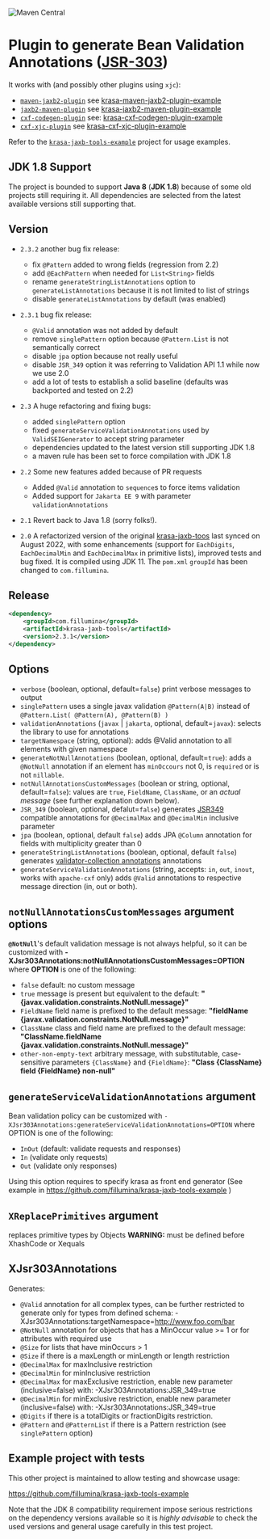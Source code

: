 ![Maven Central](https://img.shields.io/maven-central/v/com.fillumina/krasa-jaxb-tools.svg)

# Plugin to generate Bean Validation Annotations ([JSR-303](https://beanvalidation.org/1.0/spec/))

It works with (and possibly other plugins using `xjc`):

- [`maven-jaxb2-plugin`](https://github.com/highsource/jaxb-tools) see [krasa-maven-jaxb2-plugin-example](https://github.com/fillumina/krasa-jaxb-tools-example/blob/master/krasa-maven-jaxb2-plugin-example/pom.xml)
- [`jaxb2-maven-plugin`](https://github.com/mojohaus/jaxb2-maven-plugin) see [krasa-jaxb2-maven-plugin-example](https://github.com/fillumina/krasa-jaxb-tools-example/blob/master/krasa-jaxb2-maven-plugin-example/pom.xml)
- [`cxf-codegen-plugin`](https://cxf.apache.org/docs/maven-cxf-codegen-plugin-wsdl-to-java.html) see: [krasa-cxf-codegen-plugin-example](https://github.com/fillumina/krasa-jaxb-tools-example/blob/master/krasa-cxf-codegen-plugin-example/pom.xml)
- [`cxf-xjc-plugin`](https://cxf.apache.org/cxf-xjc-plugin.html) see [krasa-cxf-xjc-plugin-example](https://github.com/fillumina/krasa-jaxb-tools-example/blob/master/krasa-cxf-xjc-plugin-example/pom.xml)

Refer to the [`krasa-jaxb-tools-example`](https://github.com/fillumina/krasa-jaxb-tools-example) project for usage examples.



JDK 1.8 Support
----------------

The project is bounded to support **Java 8** (**JDK 1.8**) because of some old projects still requiring it. All dependencies are selected from the latest available versions still supporting that.

Version
----------------

- `2.3.2` another bug fix release:
  - fix `@Pattern` added to wrong fields (regression from 2.2)
  - add `@EachPattern` when needed for `List<String>` fields
  - rename `generateStringListAnnotations` option to `generateListAnnotations` because it is not limited to list of strings
  - disable `generateListAnnotations` by default (was enabled)

- `2.3.1` bug fix release:
  - `@Valid` annotation was not added by default
  - remove `singlePattern` option because `@Pattern.List` is not semantically correct
  - disable `jpa` option because not really useful
  - disable `JSR_349` option it was referring to Validation API 1.1 while now we use 2.0
  - add a lot of tests to establish a solid baseline (defaults was backported and tested on 2.2)

- `2.3` A huge refactoring and fixing bugs:
  - added `singlePattern` option
  - fixed `generateServiceValidationAnnotations` used by `ValidSEIGenerator` to accept string parameter
  - dependencies updated to the latest version still supporting JDK 1.8
  - a maven rule has been set to force compilation with JDK 1.8

- `2.2` Some new features added because of PR requests
  - Added `@Valid` annotation to `sequence`s to force items validation
  - Added support for `Jakarta EE 9` with parameter `validationAnnotations`

- `2.1` Revert back to Java 1.8 (sorry folks!).

- `2.0` A refactorized version of the original [krasa-jaxb-toos](https://github.com/krasa/krasa-jaxb-tools) last synced on August 2022, with some enhancements (support for `EachDigits`, `EachDecimalMin` and `EachDecimalMax` in primitive lists), improved tests and bug fixed. It is compiled using JDK 11. The `pom.xml` `groupId` has been changed to `com.fillumina`.



Release
----------------

```xml
<dependency>
    <groupId>com.fillumina</groupId>
    <artifactId>krasa-jaxb-tools</artifactId>
    <version>2.3.1</version>
</dependency>
```

Options
----------------

- `verbose` (boolean, optional, default=`false`) print verbose messages to output
- `singlePattern`  uses a single javax validation `@Pattern(A|B)` instead of `@Pattern.List( @Pattern(A), @Pattern(B) )`
- `validationAnnotations` (`javax` | `jakarta`, optional, default=`javax`): selects the library to use for annotations
- `targetNamespace` (string, optional): adds @Valid annotation to all elements with given namespace
- `generateNotNullAnnotations` (boolean, optional, default=`true`): adds a `@NotNull` annotation if an element has `minOccours` not 0, is `required` or is not `nillable`.
- `notNullAnnotationsCustomMessages` (boolean or string, optional, default=`false`): values are `true`, `FieldName`, `ClassName`, or an *actual message* (see further explanation down below).
- `JSR_349` (boolean, optional, defalut=`false`) generates [JSR349](https://beanvalidation.org/1.1/) compatible annotations for `@DecimalMax` and `@DecimalMin` inclusive parameter
- `jpa` (boolean, optional, default `false`) adds JPA `@Column` annotation for fields with multiplicity greater than 0
- `generateStringListAnnotations` (boolean, optional, default `false`) generates [validator-collection annotations](https://github.com/jirutka/validator-collection) annotations
- `generateServiceValidationAnnotations` (string, accepts: `in`, `out`, `inout`, works with  `apache-cxf` only) adds `@Valid` annotations to respective message direction (in, out or both).


`notNullAnnotationsCustomMessages` argument options
 ----------------

**`@NotNull`**'s default validation message is not always helpful, so it can be customized with **-XJsr303Annotations:notNullAnnotationsCustomMessages=OPTION** where **OPTION** is one of the following:

- `false` default: no custom message
- `true` message is present but equivalent to the default: **"{javax.validation.constraints.NotNull.message}"**
- `FieldName` field name is prefixed to the default message: **"fieldName {javax.validation.constraints.NotNull.message}"**
- `ClassName` class and field name are prefixed to the default message: **"ClassName.fieldName {javax.validation.constraints.NotNull.message}"**
- `other-non-empty-text` arbitrary message, with substitutable, case-sensitive parameters `{ClassName}` and `{FieldName}`: **"Class {ClassName} field {FieldName} non-null"**

`generateServiceValidationAnnotations` argument
----------------

Bean validation policy can be customized with `-XJsr303Annotations:generateServiceValidationAnnotations=OPTION` where OPTION is one of the following:

- `InOut` (default: validate requests and responses)
- `In` (validate only requests)
- `Out` (validate only responses)

Using this option requires to specify krasa as front end generator (See example in https://github.com/fillumina/krasa-jaxb-tools-example )

`XReplacePrimitives` argument
----------------

replaces primitive types by Objects
**WARNING:** must be defined before XhashCode or Xequals

XJsr303Annotations
----------------

Generates:

- `@Valid` annotation for all complex types, can be further restricted to generate only for types from defined schema: -XJsr303Annotations:targetNamespace=http://www.foo.com/bar
- `@NotNull` annotation for objects that has a MinOccur value >= 1 or for attributes with required use
- `@Size` for lists that have minOccurs > 1
- `@Size` if there is a maxLength or minLength or length restriction
- `@DecimalMax` for maxInclusive restriction
- `@DecimalMin` for minInclusive restriction
- `@DecimalMax` for maxExclusive restriction, enable new parameter (inclusive=false) with: -XJsr303Annotations:JSR_349=true
- `@DecimalMin` for minExclusive restriction, enable new parameter (inclusive=false) with: -XJsr303Annotations:JSR_349=true
- `@Digits` if there is a totalDigits or fractionDigits restriction.
- `@Pattern` and `@PatternList` if there is a Pattern restriction (see `singlePattern` option)



Example project with tests
----------------

This other project is maintained to allow testing and showcase usage:

https://github.com/fillumina/krasa-jaxb-tools-example

Note that the JDK 8 compatibility requirement impose serious restrictions on the dependency versions available so it is *highly advisable* to check the used versions and general usage carefully in this test project.

